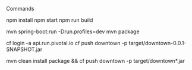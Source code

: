 Commands

npm install
npm start
npm run build

mvn spring-boot:run -Drun.profiles=dev
mvn package

cf login -a api.run.pivotal.io
cf push downtown -p target/downtown-0.0.1-SNAPSHOT.jar

mvn clean install package && cf push downtown -p target/downtown*.jar
